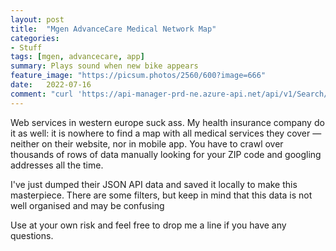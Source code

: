 ```yaml
---
layout: post
title:  "Mgen AdvanceCare Medical Network Map"
categories:
- Stuff
tags: [mgen, advancecare, app]
summary: Plays sound when new bike appears
feature_image: "https://picsum.photos/2560/600?image=666"
date:   2022-07-16
comment: "curl 'https://api-manager-prd-ne.azure-api.net/api/v1/Search/Aggregated?location=Lisboa&networks=4&networks=9'"
---
```

<script src="https://unpkg.com/vue@3.2.37/dist/vue.global.prod.js" type="text/javascript"></script>
<script
      src="https://maps.googleapis.com/maps/api/js?key=AIzaSyDdAvWkT3pmqkFhbb6Cte4jx0DZfRzQfNY"
    ></script>

<style>
.mgen-map {
    height: 500px;
}
.mgen-filters {
    display: flex;
    flex-wrap: wrap;
    padding: 1rem 0;
}
.mgen-filter {
    padding: 0 1rem;
}
.mgen-filter__label {
    padding-left: 0.5rem;
}
.mgen-filter__select {
    width: 10rem;
}
</style>

Web services in western europe suck ass. My health insurance company do it as well: it is nowhere to find a map with all medical services they cover — neither on their website, nor in mobile app. You have to crawl over thousands of rows of data manually looking for your ZIP code and googling addresses all the time.

I've just dumped their JSON API data and saved it locally to make this masterpiece. There are some filters, but keep in mind that this data is not well organised and may be confusing

Use at your own risk and feel free to drop me a line if you have any questions.

<div id="mgen_app">
</div>

<script async src="app.js" type="module"></script>